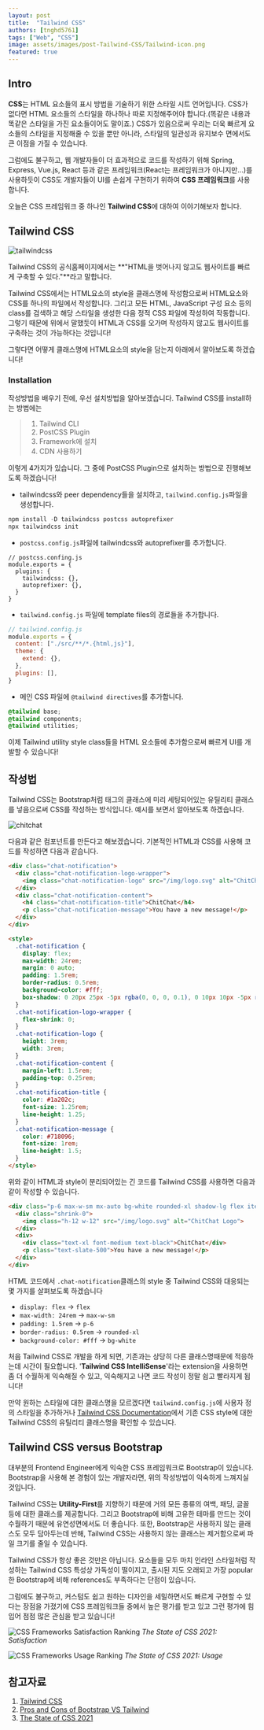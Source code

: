 ```yaml
---
layout: post
title:  "Tailwind CSS"
authors: [tnghd5761]
tags: ["Web", "CSS"]
image: assets/images/post-Tailwind-CSS/Tailwind-icon.png
featured: true
---
```


## Intro

**CSS**는 HTML 요소들의 표시 방법을 기술하기 위한 스타일 시트 언어입니다. CSS가 없다면 HTML 요소들의 스타일을 하나하나 따로 지정해주어야 합니다.(똑같은 내용과 똑같은 스타일을 가진 요소들이어도 말이죠.) CSS가 있음으로써 우리는 더욱 빠르게 요소들의 스타일을 지정해줄 수 있을 뿐만 아니라, 스타일의 일관성과 유지보수 면에서도 큰 이점을 가질 수 있습니다.

그럼에도 불구하고, 웹 개발자들이 더 효과적으로 코드를 작성하기 위해 Spring, Express, Vue.js, React 등과 같은 프레임워크(React는 프레임워크가 아니지만...)를 사용하듯이 CSS도 개발자들이 UI를 손쉽게 구현하기 위하여 **CSS 프레임워크**를 사용합니다.

오늘은 CSS 프레임워크 중 하나인 **Tailwind CSS**에 대하여 이야기해보자 합니다.

## Tailwind CSS

![tailwindcss](../assets/images/post-Tailwind-CSS/tailwind-site.svg)

Tailwind CSS의 공식홈페이지에서는 **"HTML을 벗어나지 않고도 웹사이트를 빠르게 구축할 수 있다."**라고 말합니다.

Tailwind CSS에서는 HTML요소의 style을 클래스명에 작성함으로써 HTML요소와 CSS를 하나의 파일에서 작성합니다. 그리고 모든 HTML, JavaScript 구성 요소 등의 class를 검색하고 해당 스타일을 생성한 다음 정적 CSS 파일에 작성하여 작동합니다. 그렇기 때문에 위에서 말했듯이 HTML과 CSS를 오가며 작성하지 않고도 웹사이트를 구축하는 것이 가능하다는 것입니다!

그렇다면 어떻게 클래스명에 HTML요소의 style을 담는지 아래에서 알아보도록 하겠습니다!

### Installation

작성방법을 배우기 전에, 우선 설치방법을 알아보겠습니다. Tailwind CSS를 install하는 방법에는

> 1. Tailwind CLI
> 2. PostCSS Plugin
> 3. Framework에 설치
> 4. CDN 사용하기

이렇게 4가지가 있습니다. 그 중에 PostCSS Plugin으로 설치하는 방법으로 진행해보도록 하겠습니다!

- tailwindcss와 peer dependency들을 설치하고, `tailwind.config.js`파일을 생성합니다.

```js
npm install -D tailwindcss postcss autoprefixer
npx tailwindcss init
```

- `postcss.config.js`파일에 tailwindcss와 autoprefixer를 추가합니다.

```jS
// postcss.confing.js
module.exports = {
  plugins: {
    tailwindcss: {},
    autoprefixer: {},
  }
}
```

- `tailwind.config.js` 파일에 template files의 경로들을 추가합니다.

```js
// tailwind.config.js
module.exports = {
  content: ["./src/**/*.{html,js}"],
  theme: {
    extend: {},
  },
  plugins: [],
}
```

- 메인 CSS 파일에 `@tailwind directives`를 추가합니다.

```css
@tailwind base;
@tailwind components;
@tailwind utilities;
```

이제 Tailwind utility style class들을 HTML 요소들에 추가함으로써 빠르게 UI를 개발할 수 있습니다!

## 작성법

Tailwind CSS는 Bootstrap처럼 태그의 클래스에 미리 세팅되어있는 유틸리티 클래스를 넣음으로써 CSS를 작성하는 방식입니다. 예시를 보면서 알아보도록 하겠습니다.

![chitchat](../assets/images/post-Tailwind-CSS/chitchat.png)

다음과 같은 컴포넌트를 만든다고 해보겠습니다. 기본적인 HTML과 CSS를 사용해 코드를 작성하면 다음과 같습니다.

```html
<div class="chat-notification">
  <div class="chat-notification-logo-wrapper">
    <img class="chat-notification-logo" src="/img/logo.svg" alt="ChitChat Logo">
  </div>
  <div class="chat-notification-content">
    <h4 class="chat-notification-title">ChitChat</h4>
    <p class="chat-notification-message">You have a new message!</p>
  </div>
</div>

<style>
  .chat-notification {
    display: flex;
    max-width: 24rem;
    margin: 0 auto;
    padding: 1.5rem;
    border-radius: 0.5rem;
    background-color: #fff;
    box-shadow: 0 20px 25px -5px rgba(0, 0, 0, 0.1), 0 10px 10px -5px rgba(0, 0, 0, 0.04);
  }
  .chat-notification-logo-wrapper {
    flex-shrink: 0;
  }
  .chat-notification-logo {
    height: 3rem;
    width: 3rem;
  }
  .chat-notification-content {
    margin-left: 1.5rem;
    padding-top: 0.25rem;
  }
  .chat-notification-title {
    color: #1a202c;
    font-size: 1.25rem;
    line-height: 1.25;
  }
  .chat-notification-message {
    color: #718096;
    font-size: 1rem;
    line-height: 1.5;
  }
</style>
```

위와 같이 HTML과 style이 분리되어있는 긴 코드를 Tailwind CSS를 사용하면 다음과 같이 작성할 수 있습니다.

```html
<div class="p-6 max-w-sm mx-auto bg-white rounded-xl shadow-lg flex items-center space-x-4">
  <div class="shrink-0">
    <img class="h-12 w-12" src="/img/logo.svg" alt="ChitChat Logo">
  </div>
  <div>
    <div class="text-xl font-medium text-black">ChitChat</div>
    <p class="text-slate-500">You have a new message!</p>
  </div>
</div>
```

HTML 코드에서 `.chat-notification`클래스의 style 중 Tailwind CSS와 대응되는 몇 가지를 살펴보도록 하겠습니다

- `display: flex` -> `flex`
- `max-width: 24rem` -> `max-w-sm`
- `padding: 1.5rem` -> `p-6`
- `border-radius: 0.5rem` -> `rounded-xl`
- `background-color: #fff` -> `bg-white`

처음 Tailwind CSS로 개발을 하게 되면, 기존과는 상당히 다른 클래스명때문에 적응하는데 시간이 필요합니다. '**Tailwind CSS IntelliSense**'라는 extension을 사용하면 좀 더 수월하게 익숙해질 수 있고, 익숙해지고 나면 코드 작성이 정말 쉽고 빨라지게 됩니다!

만약 원하는 스타일에 대한 클래스명을 모르겠다면 `tailwind.config.js`에 사용자 정의 스타일을 추가하거나 [Tailwind CSS Documentation](https://tailwindcss.com/docs)에서 기존 CSS style에 대한 Tailwind CSS의 유틸리티 클래스명을 확인할 수 있습니다.

## Tailwind CSS versus Bootstrap

대부분의 Frontend Engineer에게 익숙한 CSS 프레임워크로 Bootstrap이 있습니다. Bootstrap을 사용해 본 경험이 있는 개발자라면, 위의 작성방법이 익숙하게 느껴지실 것입니다.

Tailwind CSS는 **Utility-First**를 지향하기 때문에 거의 모든 종류의 여백, 패딩, 글꼴 등에 대한 클래스를 제공합니다. 그리고 Bootstrap에 비해 고유한 테마를 만드는 것이 수월하기 때문에 유연성면에서도 더 좋습니다. 또한, Bootstrap은 사용하지 않는 클래스도 모두 담아두는데 반해, Tailwind CSS는 사용하지 않는 클래스는 제거함으로써 파일 크기를 줄일 수 있습니다.

Tailwind CSS가 항상 좋은 것만은 아닙니다. 요소들을 모두 마치 인라인 스타일처럼 작성하는 Tailwind CSS 특성상 가독성이 떨이지고, 출시된 지도 오래되고 가장 popular한 Bootstrap에 비해 references도 부족하다는 단점이 있습니다.

그럼에도 불구하고, 커스텀도 쉽고 원하는 디자인을 세밀하면서도 빠르게 구현할 수 있다는 장점을 가졌기에 CSS 프레임워크들 중에서 높은 평가를 받고 있고 그런 평가에 힘입어 점점 많은 관심을 받고 있습니다!

![CSS Frameworks Satisfaction Ranking](../assets/images/post-Tailwind-CSS/css_frameworks_satisfaction_ranking.png)
*The State of CSS 2021: Satisfaction*

![CSS Frameworks Usage Ranking](../assets/images/post-Tailwind-CSS/css_frameworks_usage_ranking.png)
*The State of CSS 2021: Usage*

## 참고자료

1. [Tailwind CSS](https://tailwindcss.com)
2. [Pros and Cons of Bootstrap VS Tailwind](https://blog.yudiz.com/pros-and-cons-of-bootstrap-vs-tailwind)
3. [The State of CSS 2021](https://2021.stateofcss.com/en-US/technologies/css-frameworks)